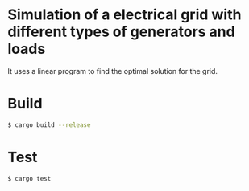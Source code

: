 # Simulation of a electrical grid with different types of generators and loads

It uses a linear program to find the optimal solution for the grid.

# Build

```bash
$ cargo build --release
```

# Test

```bash
$ cargo test
```